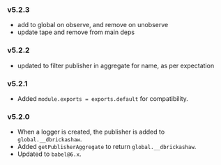 ### v5.2.3 

- add to global on observe, and remove on unobserve
- update tape and remove from main deps

### v5.2.2

- updated to filter publisher in aggregate for name, as per expectation

### v5.2.1

- Added `module.exports = exports.default` for compatibility.

### v5.2.0

- When a logger is created, the publisher is added to `global.__dbrickashaw`.
- Added `getPublisherAggregate` to return `global.__dbrickashaw`.
- Updated to `babel@6.x`.
